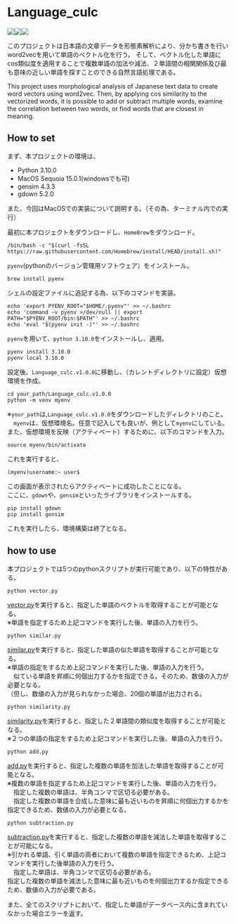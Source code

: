 # Language_culc
<img src="https://img.shields.io/badge/python-3.10.0-3776AB.svg?logo=python&style=plastic"><img src="https://img.shields.io/badge/gensim-v4.3.3-99999.svg?logo=&style=plastic"><img src="https://img.shields.io/badge/gdown-v5.2.0-ca97fc.svg?logo=&style=plastic">

このプロジェクトは日本語の文章データを形態素解析により、分かち書きを行いword2vecを用いて単語のベクトル化を行う。
そして、ベクトル化した単語にcos類似度を適用することで複数単語の加法や減法、２単語間の相関関係及び最も意味の近しい単語を探すことのできる自然言語処理である。

This project uses morphological analysis of Japanese text data to create word vectors using word2vec.
Then, by applying cos similarity to the vectorized words, it is possible to add or subtract multiple words, examine the correlation between two words, or find words that are closest in meaning.

## How to set
まず、本プロジェクトの環境は、
- Python 3.10.0
- MacOS Sequoia 15.0.1(windowsでも可)
- gensim 4.3.3
- gdown 5.2.0

また、今回はMacOSでの実装について説明する。（その為、ターミナル内での実行）


最初に本プロジェクトをダウンロードし、`HomeBrew`をダウンロード。
```
/bin/bash -c "$(curl -fsSL https://raw.githubusercontent.com/Homebrew/install/HEAD/install.sh)"
```
`pyenv`(pythonのバージョン管理用ソフトウェア）をインストール。
```
brew install pyenv
```
シェルの設定ファイルに追記する為、以下のコマンドを実装。
```
echo 'export PYENV_ROOT="$HOME/.pyenv"' >> ~/.bashrc
echo 'command -v pyenv >/dev/null || export PATH="$PYENV_ROOT/bin:$PATH"' >> ~/.bashrc
echo 'eval "$(pyenv init -)"' >> ~/.bashrc
```
`pyenv`を用いて、`python 3.10.0`をインストールし、適用。
```
pyenv install 3.10.0
pyenv local 3.10.0
```
設定後、`Language_culc.v1.0.0`に移動し、（カレントディレクトリに設定）仮想環境を作成。
```
cd your_path/Language_culc.v1.0.0
python -m venv myenv
```
※`your_path`は,`Language_culc.v1.0.0`をダウンロードしたディレクトリのこと。<br/>
　`myenv`は、仮想環境名。任意で記入しても良いが、例として`myenv`にしている。<br/>
また、仮想環境を反映（アクティベート）するために、以下のコマンドを入力。
```
source myenv/bin/activate
```
これを実行すると、
```
(myenv)username:~ user$
```
この画面が表示されたらアクティベートに成功したことになる。<br/>
ここに、`gdown`や、`gensim`といったライブラリをインストールする。
```
pip install gdown
pip install gensim
```
これを実行したら、環境構築は終了となる。
## how to use
本プロジェクトでは5つのpythonスクリプトが実行可能であり、以下の特性がある。
```
python vector.py
```
[vector.py](Language_culc.v1.0.0/vector.py)を実行すると、指定した単語のベクトルを取得することが可能となる。<br/>
※単語を指定するため上記コマンドを実行した後、単語の入力を行う。
```
python similar.py
```
[similar.py](Language_culc.v1.0.0/similar.py)を実行すると、指定した単語の似た単語を取得することが可能となる。
<br/>
※単語の指定をするため上記コマンドを実行した後、単語の入力を行う。<br/>
　似ている単語を昇順に何個出力するかを指定できる。そのため、数値の入力が必要となる。<br/>
 （但し、数値の入力が見られなかった場合、20個の単語が出力される。
```
python similarity.py
```
[similarity.py](Language_culc.v1.0.0/similarity.py)を実行すると、指定した２単語間の類似度を取得することが可能となる。<br/>
※２つの単語の指定をするため上記コマンドを実行した後、単語の入力を行う。<br/>
```
python add.py
```
[add.py](Language_culc.v1.0.0/add.py)を実行すると、指定した複数の単語を加法した単語を取得することが可能となる。<br/>
※複数の単語を指定するため上記コマンドを実行した後、単語の入力を行う。<br/>
　指定した複数の単語は、半角コンマで区切る必要がある。<br/>
　指定した複数の単語を合成した意味に最も近いものを昇順に何個出力するかを指定できるため、数値の入力が必要となる。<br/>
```
python subtraction.py
```
[subtraction.py](Language_culc.v1.0.0/subtraction.py)を実行すると、指定した複数の単語を減法した単語を取得することが可能になる。<br/>
※引かれる単語、引く単語の両者において複数の単語を指定できるため、上記コマンドを実行した後単語の入力を行う。<br/>
　指定した単語は、半角コンマで区切る必要がある。<br/>
  指定した複数の単語を減法した意味に最も近いものを何個出力するか指定できるため、数値の入力が必要である。

また、全てのスクリプトにおいて、指定した単語がデータベース内に含まれていなかった場合エラーを返す。


　












